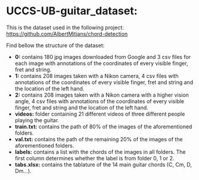 # UCCS-UB-guitar_dataset:

This is the dataset used in the following project: https://github.com/AlbertMitjans/chord-detection

Find bellow the structure of the dataset:

- **0:** contains 180 jpg images downloaded from Google and 3 csv files for each image with annotations of the coordinates of every visible finger, fret and string.
- **1:** contains 208 images taken with a Nikon camera, 4 csv files with annotations of the coordinates of every visible finger, fret and string and the location of the left hand.
- **2:** contains 208 images taken with a Nikon camera with a higher vision angle, 4 csv files with annotations of the coordinates of every visible finger, fret and string and the location of the left hand.
- **videos:** folder containing 21 different videos of three different people playing the guitar.
- **train.txt:** contains the path of 80% of the images of the aforementioned folders.
- **val.txt:** contains the path of the remaining 20% of the images of the aforementioned folders.
- **labels:** contains a list with the chords of the images in all folders. The first column determines whether the label is from folder 0, 1 or 2.
- **tabs.xlsx:** contains the tablature of the 14 main guitar chords (C, Cm, D, Dm...).
